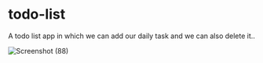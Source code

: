 # todo-list
A todo list app in which we can add our daily task and we can also delete it..

![Screenshot (88)](https://user-images.githubusercontent.com/64882381/181238085-9b9ff539-8d21-4e83-8496-faedc7bd7679.png)

